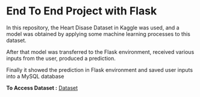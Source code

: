<h1>End To End Project with Flask</h1>
<p>In this repository, the Heart Disase Dataset in Kaggle was used, and a model was obtained by applying some machine learning processes to this dataset.</p>
<p>After that model was transferred to the Flask environment, received various inputs from the user, produced a prediction.</p>
<p>Finally it showed the prediction in Flask environment and saved user inputs into a MySQL database</p>
<p><b>To Access Dataset :</b> <a href = "https://www.kaggle.com/datasets/yasserh/heart-disease-dataset"> Dataset </a></p>
